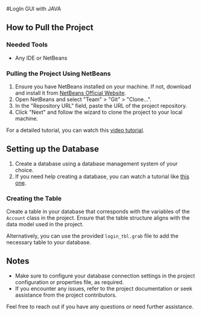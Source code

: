 #LogIn GUI with JAVA

## How to Pull the Project

### Needed Tools
- Any IDE or NetBeans

### Pulling the Project Using NetBeans
1. Ensure you have NetBeans installed on your machine. If not, download and install it from [NetBeans Official Website](https://netbeans.apache.org/).
2. Open NetBeans and select "Team" > "Git" > "Clone...".
3. In the "Repository URL" field, paste the URL of the project repository.
4. Click "Next" and follow the wizard to clone the project to your local machine.

For a detailed tutorial, you can watch this [video tutorial](https://www.youtube.com/watch?v=l1QDOR8oE68).

## Setting up the Database

1. Create a database using a database management system of your choice.
2. If you need help creating a database, you can watch a tutorial like [this one](https://www.youtube.com/watch?v=i0c1b_LK5WQ).

### Creating the Table

Create a table in your database that corresponds with the variables of the `Account` class in the project. Ensure that the table structure aligns with the data model used in the project.

Alternatively, you can use the provided `login_tbl.grab` file to add the necessary table to your database.

## Notes
- Make sure to configure your database connection settings in the project configuration or properties file, as required.
- If you encounter any issues, refer to the project documentation or seek assistance from the project contributors.

Feel free to reach out if you have any questions or need further assistance.
